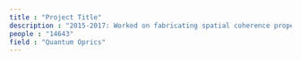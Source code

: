 ```yaml
---
title : "Project Title"
description : "2015-2017: Worked on fabricating spatial coherence properties of light fields and measuring them efficiently [SURGE]"
people : "14643"
field : "Quantum Oprics"
---
```

